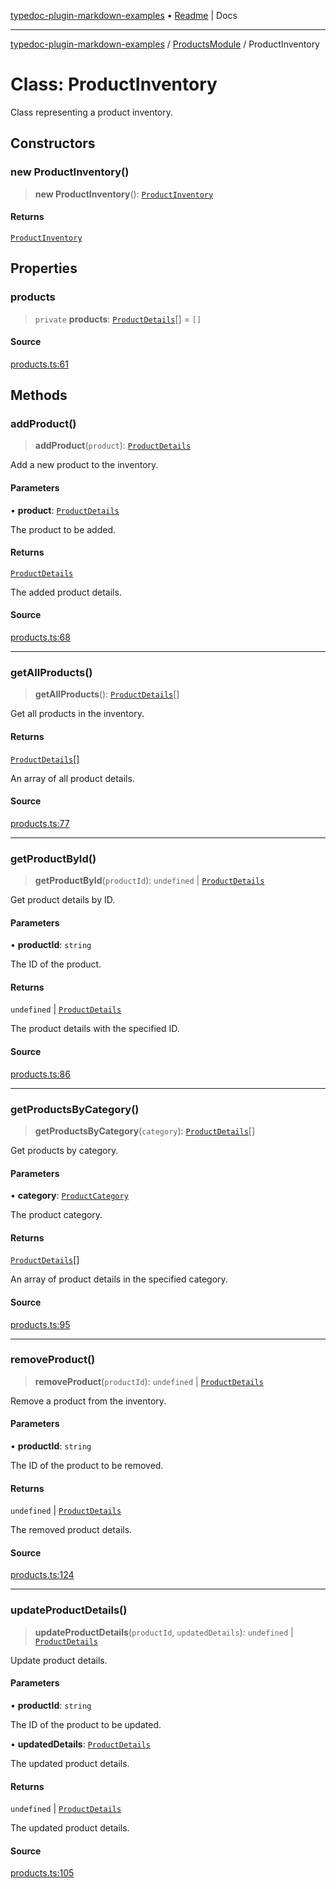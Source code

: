 [typedoc-plugin-markdown-examples](../../README.md) • [Readme](../../README.md) \| Docs

***

[typedoc-plugin-markdown-examples](../../modules.md) / [ProductsModule](../README.md) / ProductInventory

# Class: ProductInventory

Class representing a product inventory.

## Constructors

### new ProductInventory()

> **new ProductInventory**(): [`ProductInventory`](ProductInventory.md)

#### Returns

[`ProductInventory`](ProductInventory.md)

## Properties

### products

> `private` **products**: [`ProductDetails`](../interfaces/ProductDetails.md)[] = `[]`

#### Source

[products.ts:61](https://github.com/typedoc-plugin-markdown/typedoc-plugin-markdown-examples/blob/20d21e441b853b3f7b2de364c070522db75798b0/examples/src/products.ts#L61)

## Methods

### addProduct()

> **addProduct**(`product`): [`ProductDetails`](../interfaces/ProductDetails.md)

Add a new product to the inventory.

#### Parameters

• **product**: [`ProductDetails`](../interfaces/ProductDetails.md)

The product to be added.

#### Returns

[`ProductDetails`](../interfaces/ProductDetails.md)

The added product details.

#### Source

[products.ts:68](https://github.com/typedoc-plugin-markdown/typedoc-plugin-markdown-examples/blob/20d21e441b853b3f7b2de364c070522db75798b0/examples/src/products.ts#L68)

***

### getAllProducts()

> **getAllProducts**(): [`ProductDetails`](../interfaces/ProductDetails.md)[]

Get all products in the inventory.

#### Returns

[`ProductDetails`](../interfaces/ProductDetails.md)[]

An array of all product details.

#### Source

[products.ts:77](https://github.com/typedoc-plugin-markdown/typedoc-plugin-markdown-examples/blob/20d21e441b853b3f7b2de364c070522db75798b0/examples/src/products.ts#L77)

***

### getProductById()

> **getProductById**(`productId`): `undefined` \| [`ProductDetails`](../interfaces/ProductDetails.md)

Get product details by ID.

#### Parameters

• **productId**: `string`

The ID of the product.

#### Returns

`undefined` \| [`ProductDetails`](../interfaces/ProductDetails.md)

The product details with the specified ID.

#### Source

[products.ts:86](https://github.com/typedoc-plugin-markdown/typedoc-plugin-markdown-examples/blob/20d21e441b853b3f7b2de364c070522db75798b0/examples/src/products.ts#L86)

***

### getProductsByCategory()

> **getProductsByCategory**(`category`): [`ProductDetails`](../interfaces/ProductDetails.md)[]

Get products by category.

#### Parameters

• **category**: [`ProductCategory`](../enumerations/ProductCategory.md)

The product category.

#### Returns

[`ProductDetails`](../interfaces/ProductDetails.md)[]

An array of product details in the specified category.

#### Source

[products.ts:95](https://github.com/typedoc-plugin-markdown/typedoc-plugin-markdown-examples/blob/20d21e441b853b3f7b2de364c070522db75798b0/examples/src/products.ts#L95)

***

### removeProduct()

> **removeProduct**(`productId`): `undefined` \| [`ProductDetails`](../interfaces/ProductDetails.md)

Remove a product from the inventory.

#### Parameters

• **productId**: `string`

The ID of the product to be removed.

#### Returns

`undefined` \| [`ProductDetails`](../interfaces/ProductDetails.md)

The removed product details.

#### Source

[products.ts:124](https://github.com/typedoc-plugin-markdown/typedoc-plugin-markdown-examples/blob/20d21e441b853b3f7b2de364c070522db75798b0/examples/src/products.ts#L124)

***

### updateProductDetails()

> **updateProductDetails**(`productId`, `updatedDetails`): `undefined` \| [`ProductDetails`](../interfaces/ProductDetails.md)

Update product details.

#### Parameters

• **productId**: `string`

The ID of the product to be updated.

• **updatedDetails**: [`ProductDetails`](../interfaces/ProductDetails.md)

The updated product details.

#### Returns

`undefined` \| [`ProductDetails`](../interfaces/ProductDetails.md)

The updated product details.

#### Source

[products.ts:105](https://github.com/typedoc-plugin-markdown/typedoc-plugin-markdown-examples/blob/20d21e441b853b3f7b2de364c070522db75798b0/examples/src/products.ts#L105)
